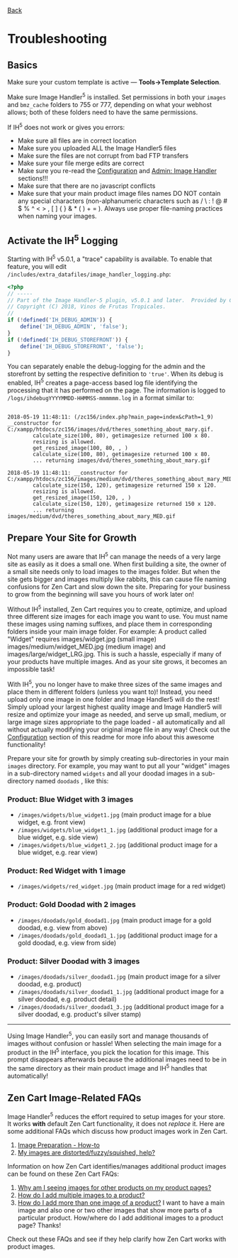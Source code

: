 [Back](../README.md "Return to the main page")
# Troubleshooting

## Basics

Make sure your custom template is active &mdash; **Tools->Template Selection**.

Make sure Image Handler<sup>5</sup> is installed. Set permissions in both your `images` and `bmz_cache` folders to 755 or 777, depending on what your webhost allows; both of these folders need to have the same permissions.

If IH<sup>5</sup> does not work or gives you errors:

- Make sure all files are in correct location
- Make sure you uploaded ALL the Image Handler5 files
- Make sure the files are not corrupt from bad FTP transfers
- Make sure your file merge edits are correct
- Make sure you re-read the [Configuration](configuration.md) and [Admin: Image Handler](image_handler.md) sections!!!
- Make sure that there are no javascript conflicts
- Make sure that your main product image files names DO NOT contain any special characters (non-alphanumeric characters such as / \ : ! @ # $ % ^ < > , [ ] { } & * ( ) + = ). Always use proper file-naming practices when naming your images.

## Activate the IH<sup>5</sup> Logging

Starting with IH<sup>5</sup> v5.0.1, a "trace" capability is available. To enable that feature, you will edit `/includes/extra_datafiles/image_handler_logging.php`:

```php
<?php
// -----
// Part of the Image Handler-5 plugin, v5.0.1 and later.  Provided by Cindy Merkin (lat9)
// Copyright (C) 2018, Vinos de Frutas Tropicales.
//
if (!defined('IH_DEBUG_ADMIN')) {
    define('IH_DEBUG_ADMIN', 'false');
}
if (!defined('IH_DEBUG_STOREFRONT')) {
    define('IH_DEBUG_STOREFRONT', 'false');
}
```

You can separately enable the debug-logging for the admin and the storefront by setting the respective definition to `'true'`.  When its debug is enabled, IH<sup>5</sup> creates a page-access based log file identifying the processing that it has performed on the page.  The information is logged to `/logs/ihdebugYYYYMMDD-HHMMSS-mmmmmm.log` in a format similar to:

```

2018-05-19 11:48:11: (/zc156/index.php?main_page=index&cPath=1_9) __constructor for C:/xampp/htdocs/zc156/images/dvd/theres_something_about_mary.gif.
		calculate_size(100, 80), getimagesize returned 100 x 80.
		resizing is allowed.
		get_resized_image(100, 80, , )
		calculate_size(100, 80), getimagesize returned 100 x 80.
		... returning images/dvd/theres_something_about_mary.gif

2018-05-19 11:48:11: __constructor for C:/xampp/htdocs/zc156/images/medium/dvd/theres_something_about_mary_MED.gif.
		calculate_size(150, 120), getimagesize returned 150 x 120.
		resizing is allowed.
		get_resized_image(150, 120, , )
		calculate_size(150, 120), getimagesize returned 150 x 120.
		... returning images/medium/dvd/theres_something_about_mary_MED.gif

```

## Prepare Your Site for Growth

Not many users are aware that IH<sup>5</sup> can manage the needs of a very large site as easily as it does a small one. When first building a site, the owner of a small site needs only to load images to the images folder. But when the site gets bigger and images multiply like rabbits, this can cause file naming confusions for Zen Cart and slow down the site. Preparing for your business to grow from the beginning will save you hours of work later on!

Without IH<sup>5</sup> installed, Zen Cart requires you to create, optimize, and upload three different size images for each image you want to use. You must name these images using naming suffixes, and place them in corresponding folders inside your main image folder. For example: A product called "Widget" requires images/widget.jpg (small image) images/medium/widget_MED.jpg (medium image) and images/large/widget_LRG.jpg. This is such a hassle, especially if many of your products have multiple images. And as your site grows, it becomes an impossible task!

With IH<sup>5</sup>, you no longer have to make three sizes of the same images and place them in different folders (unless you want to)! Instead, you need upload only one image in one folder and Image Handler5 will do the rest! Simply upload your largest highest quality image and Image Handler5 will resize and optimize your image as needed, and serve up small, medium, or large image sizes appropriate to the page loaded - all automatically and all without actually modifying your original image file in any way! Check out the [Configuration](configuration.md) section of this readme for more info about this awesome functionality!

Prepare your site for growth by simply creating sub-directories in your main `images` directory. For example, you may want to put all your "widget" images in a sub-directory named `widgets` and all your doodad images in a sub-directory named `doodads` , like this:

### Product: Blue Widget with 3 images

- `/images/widgets/blue_widget1.jpg` (main product image for a blue widget, e.g. front view)
- `/images/widgets/blue_widget1_1.jpg` (additional product image for a blue widget, e.g. side view)
- `/images/widgets/blue_widget1_2.jpg` (additional product image for a blue widget, e.g. rear view)

### Product: Red Widget with 1 image

 - `/images/widgets/red_widget.jpg` (main product image for a red widget)

### Product: Gold Doodad with 2 images

- `/images/doodads/gold_doodad1.jpg` (main product image for a gold doodad, e.g. view from above)
- `/images/doodads/gold_doodad1_1.jpg` (additional product image for a gold doodad, e.g. view from side)

### Product: Silver Doodad with 3 images

- `/images/doodads/silver_doodad1.jpg` (main product image for a silver doodad, e.g. product)
- `/images/doodads/silver_doodad1_1.jpg` (additional product image for a silver doodad, e.g. product detail)
- `/images/doodads/silver_doodad1_3.jpg` (additional product image for a silver doodad, e.g. product's silver stamp)

--------------

Using Image Handler<sup>5</sup>, you can easily sort and manage thousands of images without confusion or hassle! When selecting the main image for a product in the IH<sup>5</sup> interface, you pick the location for this image. This prompt disappears afterwards because the additional images need to be in the same directory as their main product image and IH<sup>5</sup> handles that automatically!

## Zen Cart Image-Related FAQs

Image Handler<sup>5</sup> reduces the effort required to setup images for your store. It works **with** default Zen Cart functionality, it does not *replace* it. Here are some additional FAQs which discuss how product images work in Zen Cart.

1. [Image Preparation - How-to](https://www.zen-cart.com/content.php?223-image-preparation-how-to)
1. [My images are distorted/fuzzy/squished, help?](https://www.zen-cart.com/content.php?72-my-images-are-distorted-fuzzy-squished)

Information on how Zen Cart identifies/manages additional product images can be found on these Zen Cart FAQs:

1. [Why am I seeing images for other products on my product pages?](https://www.zen-cart.com/content.php?273-why-am-i-seeing-images-for-other-products-on-my-product-pages)
1. [How do I add multiple images to a product?](https://www.zen-cart.com/content.php?100-how-do-i-add-multiple-images-to-a-product)
1. [How do I add more than one image of a product?](https://www.zen-cart.com/content.php?211-how-do-i-add-more-than-one-image-of-a-product) I want to have a main image and also one or two other images that show more parts of a particular product. How/where do I add additional images to a product page? Thanks!

Check out these FAQs and see if they help clarify how Zen Cart works with product images.

